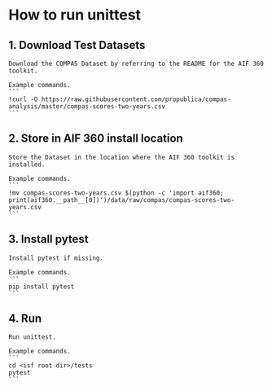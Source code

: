 # How to run unittest

## 1. Download Test Datasets
    Download the COMPAS Dataset by referring to the README for the AIF 360 toolkit.

    Example commands.
    ```
    !curl -O https://raw.githubusercontent.com/propublica/compas-analysis/master/compas-scores-two-years.csv
    ```

## 2. Store in AIF 360 install location
    Store the Dataset in the location where the AIF 360 toolkit is installed.

    Example commands.
    ```
    !mv compas-scores-two-years.csv $(python -c 'import aif360; print(aif360.__path__[0])')/data/raw/compas/compas-scores-two-years.csv
    ```

## 3. Install pytest
    Install pytest if missing.

    Example commands.
    ```
    pip install pytest
    ```

## 4. Run
    Run unittest.

    Example commands.
    ```
    cd <isf root dir>/tests
    pytest
    ```
